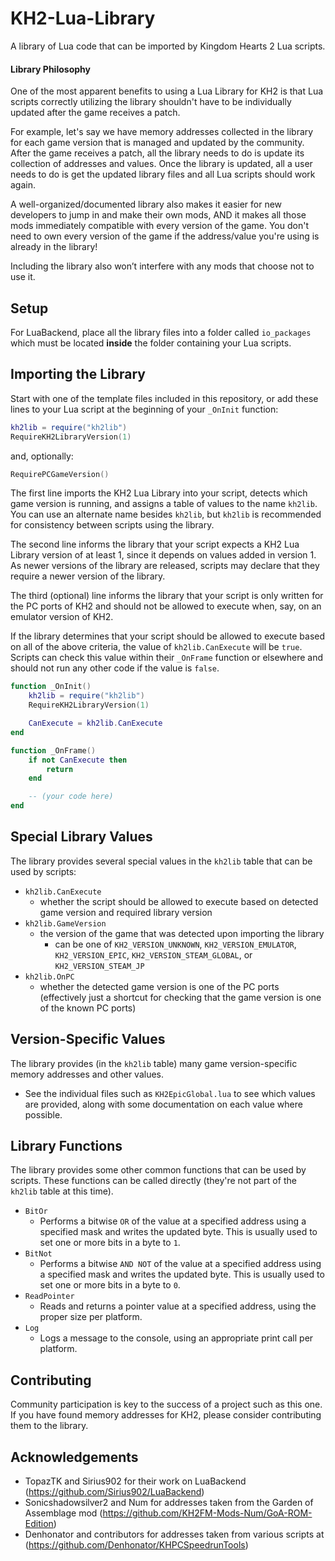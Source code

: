 # KH2-Lua-Library

A library of Lua code that can be imported by Kingdom Hearts 2 Lua scripts.

#### Library Philosophy

One of the most apparent benefits to using a Lua Library for KH2 is that Lua scripts correctly utilizing the library
shouldn't have to be individually updated after the game receives a patch.

For example, let's say we have memory addresses collected in the library for each game version that is managed and
updated by the community. After the game receives a patch, all the library needs to do is update its collection of
addresses and values. Once the library is updated, all a user needs to do is get the updated library files and all Lua
scripts should work again.

A well-organized/documented library also makes it easier for new developers to jump in and make their own mods, AND it
makes all those mods immediately compatible with every version of the game. You don't need to own every version of the
game if the address/value you're using is already in the library!

Including the library also won’t interfere with any mods that choose not to use it.

## Setup

For LuaBackend, place all the library files into a folder called `io_packages` which must be located **inside** the
folder containing your Lua scripts.

## Importing the Library

Start with one of the template files included in this repository, or add these lines to your Lua script at the beginning
of your `_OnInit` function:

```lua
kh2lib = require("kh2lib")
RequireKH2LibraryVersion(1)
```

and, optionally:

```lua
RequirePCGameVersion()
```

The first line imports the KH2 Lua Library into your script, detects which game version is running, and assigns a table
of values to the name `kh2lib`. You can use an alternate name besides `kh2lib`, but `kh2lib` is recommended for
consistency between scripts using the library.

The second line informs the library that your script expects a KH2 Lua Library version of at least 1, since it depends
on values added in version 1. As newer versions of the library are released, scripts may declare that they require a
newer version of the library.

The third (optional) line informs the library that your script is only written for the PC ports of KH2 and should not be
allowed to execute when, say, on an emulator version of KH2.

If the library determines that your script should be allowed to execute based on all of the above criteria, the value of
`kh2lib.CanExecute` will be `true`. Scripts can check this value within their `_OnFrame` function or elsewhere and
should not run any other code if the value is `false`.

```lua
function _OnInit()
    kh2lib = require("kh2lib")
    RequireKH2LibraryVersion(1)

    CanExecute = kh2lib.CanExecute
end

function _OnFrame()
    if not CanExecute then
        return
    end

    -- (your code here)
end
```

## Special Library Values

The library provides several special values in the `kh2lib` table that can be used by scripts:

- `kh2lib.CanExecute`
  - whether the script should be allowed to execute based on detected game version and required library version
- `kh2lib.GameVersion`
  - the version of the game that was detected upon importing the library
    - can be one of `KH2_VERSION_UNKNOWN`, `KH2_VERSION_EMULATOR`, `KH2_VERSION_EPIC`, `KH2_VERSION_STEAM_GLOBAL`, or
      `KH2_VERSION_STEAM_JP`
- `kh2lib.OnPC`
  - whether the detected game version is one of the PC ports (effectively just a shortcut for checking that the game
    version is one of the known PC ports)

## Version-Specific Values

The library provides (in the `kh2lib` table) many game version-specific memory addresses and other values.

- See the individual files such as `KH2EpicGlobal.lua` to see which values are provided, along with some documentation
  on each value where possible.

## Library Functions

The library provides some other common functions that can be used by scripts. These functions can be called directly
(they're not part of the `kh2lib` table at this time).

- `BitOr`
  - Performs a bitwise `OR` of the value at a specified address using a specified mask and writes the updated byte.
    This is usually used to set one or more bits in a byte to `1`.
- `BitNot`
  - Performs a bitwise `AND NOT` of the value at a specified address using a specified mask and writes the updated byte.
    This is usually used to set one or more bits in a byte to `0`.
- `ReadPointer`
  - Reads and returns a pointer value at a specified address, using the proper size per platform.
- `Log`
  - Logs a message to the console, using an appropriate print call per platform.

## Contributing

Community participation is key to the success of a project such as this one. If you have found memory addresses for KH2,
please consider contributing them to the library.

## Acknowledgements

- TopazTK and Sirius902 for their work on LuaBackend (https://github.com/Sirius902/LuaBackend)
- Sonicshadowsilver2 and Num for addresses taken from the Garden of Assemblage mod
  (https://github.com/KH2FM-Mods-Num/GoA-ROM-Edition)
- Denhonator and contributors for addresses taken from various scripts at
  (https://github.com/Denhonator/KHPCSpeedrunTools)
